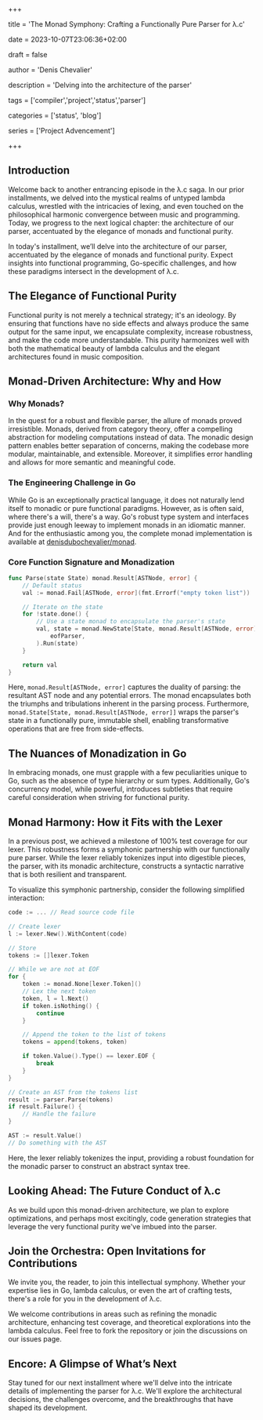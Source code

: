+++

title = 'The Monad Symphony: Crafting a Functionally Pure Parser for λ.c'

date = 2023-10-07T23:06:36+02:00

draft = false

author = 'Denis Chevalier'

description = 'Delving into the architecture of the parser'

tags = ['compiler','project','status','parser']

categories = ['status', 'blog']

series = ['Project Advencement']

+++

## Introduction

Welcome back to another entrancing episode in the λ.c saga. In our prior
installments, we delved into the mystical realms of untyped lambda calculus,
wrestled with the intricacies of lexing, and even touched on the philosophical
harmonic convergence between music and programming. Today, we progress to the
next logical chapter: the architecture of our parser, accentuated by the
elegance of monads and functional purity.

In today's installment, we’ll delve into the architecture of our parser,
accentuated by the elegance of monads and functional purity. Expect insights
into functional programming, Go-specific challenges, and how these paradigms
intersect in the development of λ.c.

## The Elegance of Functional Purity

Functional purity is not merely a technical strategy; it's an ideology. By
ensuring that functions have no side effects and always produce the same output
for the same input, we encapsulate complexity, increase robustness, and make the
code more understandable. This purity harmonizes well with both the mathematical
beauty of lambda calculus and the elegant architectures found in music
composition.

## Monad-Driven Architecture: Why and How

### Why Monads?

In the quest for a robust and flexible parser, the allure of monads proved
irresistible. Monads, derived from category theory, offer a compelling
abstraction for modeling computations instead of data. The monadic design
pattern enables better separation of concerns, making the codebase more modular,
maintainable, and extensible. Moreover, it simplifies error handling and allows
for more semantic and meaningful code.

### The Engineering Challenge in Go

While Go is an exceptionally practical language, it does not naturally lend
itself to monadic or pure functional paradigms. However, as is often said, where
there's a will, there's a way. Go's robust type system and interfaces provide
just enough leeway to implement monads in an idiomatic manner. And for the
enthusiastic among you, the complete monad implementation is available at
[denisdubochevalier/monad](https://github.com/denisdubochevalier/monad).

### Core Function Signature and Monadization

```go
func Parse(state State) monad.Result[ASTNode, error] {
    // Default status
	val := monad.Fail[ASTNode, error](fmt.Errorf("empty token list"))

    // Iterate on the state
	for !state.done() {
	    // Use a state monad to encapsulate the parser's state
		val, state = monad.NewState[State, monad.Result[ASTNode, error]](
			eofParser,
		).Run(state)
	}

	return val
}
```

Here, `monad.Result[ASTNode, error]` captures the duality of parsing: the
resultant AST node and any potential errors. The monad encapsulates both the
triumphs and tribulations inherent in the parsing process. Furthermore,
`monad.State[State, monad.Result[ASTNode, error]]` wraps the parser's state in a
functionally pure, immutable shell, enabling transformative operations that are
free from side-effects.

## The Nuances of Monadization in Go

In embracing monads, one must grapple with a few peculiarities unique to Go,
such as the absence of type hierarchy or sum types. Additionally, Go's
concurrency model, while powerful, introduces subtleties that require careful
consideration when striving for functional purity.

## Monad Harmony: How it Fits with the Lexer

In a previous post, we achieved a milestone of 100% test coverage for our lexer.
This robustness forms a symphonic partnership with our functionally pure parser.
While the lexer reliably tokenizes input into digestible pieces, the parser,
with its monadic architecture, constructs a syntactic narrative that is both
resilient and transparent.

To visualize this symphonic partnership, consider the following simplified
interaction:

```go
code := ... // Read source code file

// Create lexer
l := lexer.New().WithContent(code)

// Store
tokens := []lexer.Token

// While we are not at EOF
for {
    token := monad.None[lexer.Token]()
    // Lex the next token
    token, l = l.Next()
    if token.isNothing() {
        continue
    }

    // Append the token to the list of tokens
    tokens = append(tokens, token)

    if token.Value().Type() == lexer.EOF {
        break
    }
}

// Create an AST from the tokens list
result := parser.Parse(tokens)
if result.Failure() {
    // Handle the failure
}

AST := result.Value()
// Do something with the AST
```

Here, the lexer reliably tokenizes the input, providing a robust foundation for
the monadic parser to construct an abstract syntax tree.

## Looking Ahead: The Future Conduct of λ.c

As we build upon this monad-driven architecture, we plan to explore
optimizations, and perhaps most excitingly, code generation strategies that
leverage the very functional purity we've imbued into the parser.

## Join the Orchestra: Open Invitations for Contributions

We invite you, the reader, to join this intellectual symphony. Whether your
expertise lies in Go, lambda calculus, or even the art of crafting tests,
there's a role for you in the development of λ.c.

We welcome contributions in areas such as refining the monadic architecture,
enhancing test coverage, and theoretical explorations into the lambda calculus.
Feel free to fork the repository or join the discussions on our issues page.

## Encore: A Glimpse of What’s Next

Stay tuned for our next installment where we'll delve into the intricate details
of implementing the parser for λ.c. We'll explore the architectural decisions,
the challenges overcome, and the breakthroughs that have shaped its development.
